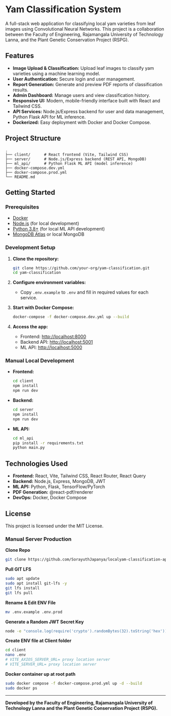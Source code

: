 ﻿# Yam Classification System

A full-stack web application for classifying local yam varieties from leaf images using Convolutional Neural Networks. This project is a collaboration between the Faculty of Engineering, Rajamangala University of Technology Lanna, and the Plant Genetic Conservation Project (RSPG).

## Features

- **Image Upload & Classification:** Upload leaf images to classify yam varieties using a machine learning model.
- **User Authentication:** Secure login and user management.
- **Report Generation:** Generate and preview PDF reports of classification results.
- **Admin Dashboard:** Manage users and view classification history.
- **Responsive UI:** Modern, mobile-friendly interface built with React and Tailwind CSS.
- **API Services:** Node.js/Express backend for user and data management, Python Flask API for ML inference.
- **Dockerized:** Easy deployment with Docker and Docker Compose.

## Project Structure

```
.
├── client/      # React frontend (Vite, Tailwind CSS)
├── server/      # Node.js/Express backend (REST API, MongoDB)
├── ml_api/      # Python Flask ML API (model inference)
├── docker-compose.dev.yml
├── docker-compose.prod.yml
└── README.md
```

## Getting Started

### Prerequisites

- [Docker](https://www.docker.com/)
- [Node.js](https://nodejs.org/) (for local development)
- [Python 3.8+](https://www.python.org/) (for local ML API development)
- [MongoDB Atlas](https://www.mongodb.com/cloud/atlas) or local MongoDB

### Development Setup

1. **Clone the repository:**
   ```sh
   git clone https://github.com/your-org/yam-classification.git
   cd yam-classification
   ```

2. **Configure environment variables:**
   - Copy `.env.example` to `.env` and fill in required values for each service.

3. **Start with Docker Compose:**
   ```sh
   docker-compose -f docker-compose.dev.yml up --build
   ```

4. **Access the app:**
   - Frontend: [http://localhost:8000](http://localhost:8000)
   - Backend API: [http://localhost:5001](http://localhost:5001)
   - ML API: [http://localhost:5000](http://localhost:5000)

### Manual Local Development

- **Frontend:**  
  ```sh
  cd client
  npm install
  npm run dev
  ```
- **Backend:**  
  ```sh
  cd server
  npm install
  npm run dev
  ```
- **ML API:**  
  ```sh
  cd ml_api
  pip install -r requirements.txt
  python main.py
  ```

## Technologies Used

- **Frontend:** React, Vite, Tailwind CSS, React Router, React Query
- **Backend:** Node.js, Express, MongoDB, JWT
- **ML API:** Python, Flask, TensorFlow/PyTorch
- **PDF Generation:** @react-pdf/renderer
- **DevOps:** Docker, Docker Compose

## License

This project is licensed under the MIT License.


### Manual Server Production

   **Clone Repo**
   ```sh
   git clone https://github.com/SorayuthJapanya/localyam-classification-app.git
   ```

   **Pull GIT LFS**
   ```sh
   sudo apt update
   sudo apt install git-lfs -y
   git lfs install
   git lfs pull
   ```

   **Rename & Edit ENV File**
   ```sh
   mv .env.example .env.prod
   ```

   **Generate a Random JWT Secret Key**
   ```sh
   node -e "console.log(require('crypto').randomBytes(32).toString('hex'))"
   ```

   **Create ENV file at Client folder**
   ```sh
   cd client
   nano .env
   # VITE_AXIOS_SERVER_URL= proxy location server
   # VITE_SERVER_URL= proxy location server
   ```

   **Docker container up at root path**
   ```sh
   sudo docker compose -f docker-compose.prod.yml up -d --build
   sudo docker ps 
   ```

---

**Developed by the Faculty of Engineering, Rajamangala University of Technology Lanna and the Plant Genetic Conservation Project (RSPG).**
